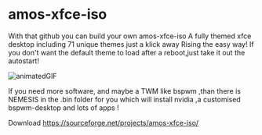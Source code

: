 # amos-xfce-iso

With that github you can build your own amos-xfce-iso
A fully themed xfce desktop including 71 unique themes just a klick away
Rising the easy way!
If you don't want the default theme to load after a reboot,just take it out the autostart!

![animatedGIF](https://user-images.githubusercontent.com/83895060/176112879-547cb153-b9f7-45ff-8116-ebaf3e77a8bf.gif)

If you need more software, and maybe a TWM like bspwm ,than there is NEMESIS in the .bin folder for you which will install nvidia ,a customised bspwm-desktop and lots of apps !

Download
https://sourceforge.net/projects/amos-xfce-iso/
